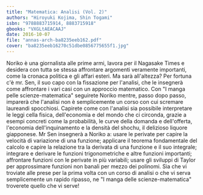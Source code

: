```yaml
---
title: "Matematica: Analisi (Vol. 2)"
authors: "Hiroyuki Kojima, Shin Togami"
isbn: "9788883715914, 8883715918"
gbooks: "VXGLtAEACAAJ"
date: 2016-10-07
file: "annas-arch-ba8235eeb162.pdf"
cover: "ba8235eeb16270c51dbe0856775655f1.jpg"
---
```


Noriko è una giornalista alle prime armi, lavora per il Nagasake Times e desidera con tutta se stessa affrontare argomenti veramente importanti, come la cronaca politica e gli affari esteri. Ma sarà all'altezza? Per fortuna c'è mr. Sen, il suo capo con la fissazione per l'analisi, che le insegnerà come affrontare i vari casi con un approccio matematico. Con "I manga pelle scienze-matematica" seguirete Noriko mentre, passo dopo passo, imparerà che l'analisi non è semplicemente un corso con cui scremare laureandi spocchiosi. Capirete come con l'analisi sia possibile interpretare le leggi cella fisica, dell'economia e del mondo che ci circonda, grazie a esempi concreti come la probabilità, le curve della domanda e dell'offerta, l'economia dell'inquinamento e la densità del shochu, il delizioso liquore giapponese. Mr Sen insegnerà a Noriko a: usare le perivate per capire la velocità di variazione di una funzione; applicare il teorema fondamentale del calcolo e capire la relazione tra la derivata di una funzione e il suo integrale; integrare e derivare le funzioni trigonometriche e altre funzioni importanti; affrontare funzioni con le perivate in più variabili; usare gli sviluppi di Taylor per approssimare funzioni non banali per mezzo dei polinomi. Sia che vi troviate alle prese per la prima volta con un corso di analisi o che vi serva semplicemente un rapido ripasso, ne "I manga delle scienze-matematica" troverete quello che vi serve!